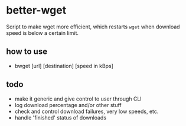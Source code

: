 # better-wget
Script to make wget more efficient, which restarts `wget` when download speed is below a certain limit.

## how to use
- bwget \[url\] \[destination\] \[speed in kBps]


## todo
- make it generic and give control to user through CLI
- log download percentage and/or other stuff
- check and control download failures, very low speeds, etc.
- handle 'finished' status of downloads
